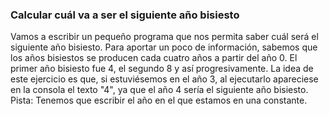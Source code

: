 ### Calcular cuál va a ser el siguiente año bisiesto
Vamos a escribir un pequeño programa que nos permita saber cuál será el siguiente año bisiesto. Para aportar un poco de información, sabemos que los años bisiestos se producen cada cuatro años a partir del año 0. El primer año bisiesto fue 4, el segundo 8 y así progresivamente. La idea de este ejercicio es que, si estuviésemos en el año 3, al ejecutarlo apareciese en la consola el texto "4", ya que el año 4 sería el siguiente año bisiesto.
Pista: Tenemos que escribir el año en el que estamos en una constante.